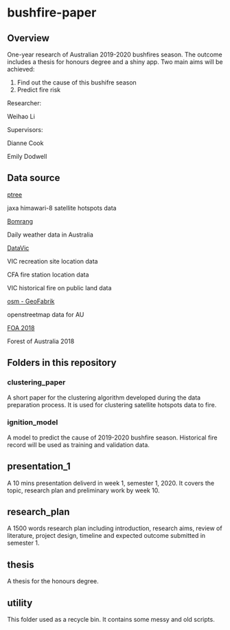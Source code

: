 # bushfire-paper

## Overview

One-year research of Australian 2019-2020 bushfires season. The outcome includes a thesis for honours degree and a shiny app. Two main aims will be achieved:

1. Find out the cause of this bushifre season
2. Predict fire risk

Researcher:

Weihao Li

Supervisors:

Dianne Cook

Emily Dodwell

## Data source

[ptree](https://www.eorc.jaxa.jp/ptree/index.html)

jaxa himawari-8 satellite hotspots data

[Bomrang](https://github.com/ropensci/bomrang)

Daily weather data in Australia

[DataVic](https://www.data.vic.gov.au/)

VIC recreation site location data

CFA fire station location data

VIC historical fire on public land data

[osm - GeoFabrik](http://download.geofabrik.de/australia-oceania.html)

openstreetmap data for AU

[FOA 2018](https://www.agriculture.gov.au/abares/forestsaustralia/forest-data-maps-and-tools/spatial-data/forest-cover)

Forest of Australia 2018

## Folders in this repository

### clustering_paper

A short paper for the clustering algorithm developed during the data preparation process. It is used for clustering satellite hotspots data to fire.

### ignition_model

A model to predict the cause of 2019-2020 bushfire season. Historical fire record will be used as training and validation data.

## presentation_1

A 10 mins presentation deliverd in week 1, semester 1, 2020. It covers the topic, research plan and preliminary work by week 10.

## research_plan

A 1500 words research plan including introduction, research aims, review of literature, project design, timeline and expected outcome submitted in semester 1.

## thesis

A thesis for the honours degree.

## utility

This folder used as a recycle bin. It contains some messy and old scripts.





